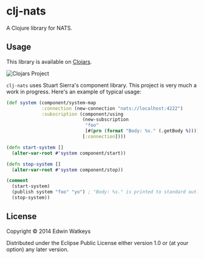 # clj-nats

A Clojure library for NATS.

## Usage

This library is available on [Clojars](https://clojars.org/thunknyc.clj-nats).

![Clojars Project](http://clojars.org/thunknyc.clj-nats/latest-version.svg)

`clj-nats` uses Stuart Sierra's component library. This project is very much a work in progress. Here's an example of typical usage:

```clj
(def system (component/system-map
             :connection (new-connection "nats://localhost:4222")
             :subscription (component/using
                            (new-subscription
                             "foo"
                             [#(prn (format "Body: %s." (.getBody %)))])
                            [:connection])))

(defn start-system []
  (alter-var-root #'system component/start))

(defn stop-system []
  (alter-var-root #'system component/stop))

(comment
  (start-system)
  (publish system "foo" "yo") ; "Body: %s." is printed to standard out.
  (stop-system))

```

## License

Copyright © 2014 Edwin Watkeys

Distributed under the Eclipse Public License either version 1.0 or (at
your option) any later version.
